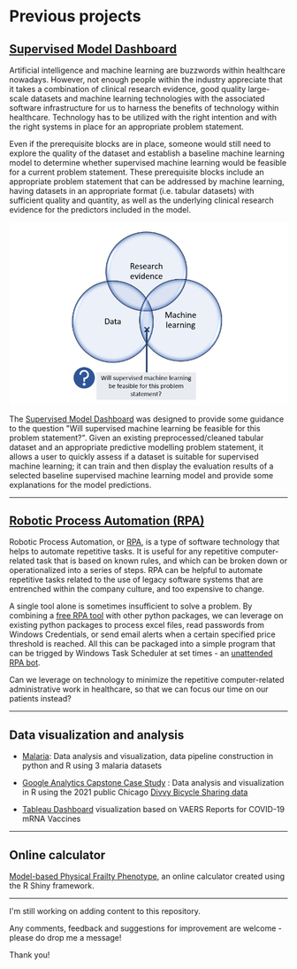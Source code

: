 

# Previous projects

## [Supervised Model Dashboard](https://github.com/py3lee/supervised_ml_dashboard)

Artificial intelligence and machine learning are buzzwords within healthcare nowadays. However, not enough people within the industry appreciate that it takes a combination of clinical research evidence, good quality large-scale datasets and machine learning technologies with the associated software infrastructure for us to harness the benefits of technology within healthcare.  Technology has to be utilized with the right intention and with the right systems in place for an appropriate problem statement. 

Even if the prerequisite blocks are in place, someone would still need to explore the quality of the dataset and establish a baseline machine learning model to determine whether supervised machine learning would be feasible for a current problem statement. These prerequisite blocks include an appropriate problem statement that can be addressed by machine learning, having datasets in an appropriate format (i.e. tabular datasets) with sufficient quality and quantity, as well as the underlying clinical research evidence for the predictors included in the model. 

![](img/model_feasibility.png)

The [Supervised Model Dashboard](https://github.com/py3lee/supervised_ml_dashboard) was designed to provide some guidance to the question "Will supervised machine learning be feasible for this problem statement?".  Given an existing preprocessed/cleaned tabular dataset and an appropriate predictive modelling problem statement, it allows a user to quickly assess if a dataset is suitable for supervised machine learning; it can train and then display the evaluation results of a selected baseline supervised machine learning model and provide some explanations for the model predictions. 

---

## [Robotic Process Automation (RPA)](https://github.com/py3lee/rpa)

Robotic Process Automation, or [RPA](https://en.wikipedia.org/wiki/Robotic_process_automation), is a type of software technology that helps to automate repetitive tasks.  It is useful for any repetitive computer-related task that is based on known rules, and which can be broken down or operationalized into a series of steps. RPA can be helpful to automate repetitive tasks related to the use of legacy software systems that are entrenched within the company culture, and too expensive to change. 

A single tool alone is sometimes insufficient to solve a problem. By combining a [free RPA tool](https://aisingapore.org/tagui/) with other python packages, we can leverage on existing python packages to process excel files, read passwords from Windows Credentials, or send email alerts when a certain specified price threshold is reached. All this can be packaged into a simple program that can be trigged by Windows Task Scheduler at set times -  an [unattended RPA bot](https://github.com/py3lee/rpa). 

Can we leverage on technology to minimize the repetitive computer-related administrative work in healthcare, so that we can focus our time on our patients instead? 

---

## Data visualization and analysis

- [Malaria](https://github.com/py3lee/malaria): Data analysis and visualization, data pipeline construction in python and R using 3 malaria datasets  

- [Google Analytics Capstone Case Study](https://github.com/py3lee/google_analytics_capstone) : Data analysis and visualization in R using the 2021 public Chicago [Divvy Bicycle Sharing data](https://divvy-tripdata.s3.amazonaws.com/index.html)  

- [Tableau Dashboard](https://public.tableau.com/app/profile/khatijah6219/viz/VAERSReportsforCOVID-19mRNAVaccines/VAERSStory) visualization based on VAERS Reports for COVID-19 mRNA Vaccines

---

## Online calculator 

[Model-based Physical Frailty Phenotype](https://py3lee.shinyapps.io/frailty_shiny/), an online calculator created using the R Shiny framework.

---


I'm still working on adding content to this repository.

Any comments, feedback and suggestions for improvement are welcome - please do drop me a message!  


Thank you! 